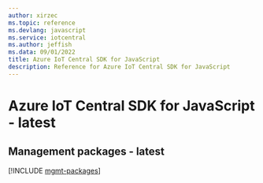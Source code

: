 ```yaml
---
author: xirzec
ms.topic: reference
ms.devlang: javascript
ms.service: iotcentral
ms.author: jeffish
ms.data: 09/01/2022
title: Azure IoT Central SDK for JavaScript
description: Reference for Azure IoT Central SDK for JavaScript
---
```

# Azure IoT Central SDK for JavaScript - latest

## Management packages - latest
[!INCLUDE [mgmt-packages](iot-central-mgmt-index.md)]